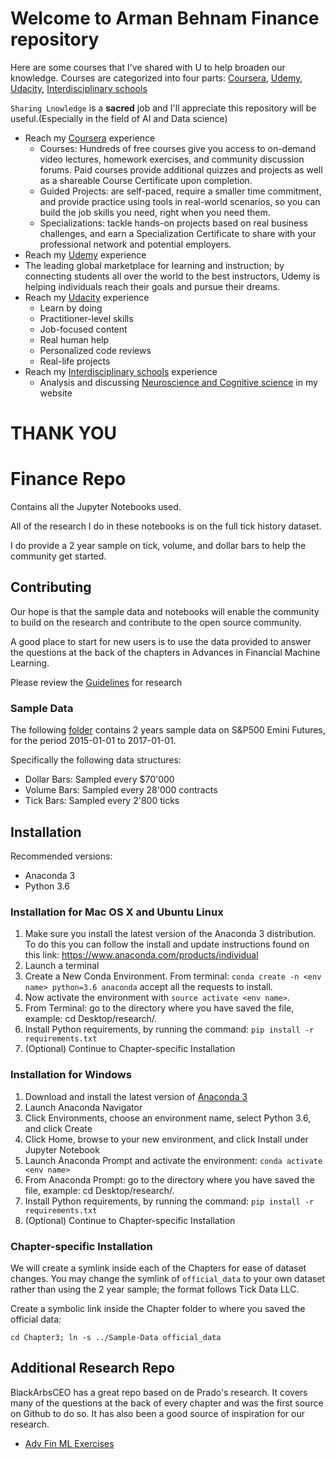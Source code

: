# Welcome to Arman Behnam Finance repository

Here are some courses that I've shared with U to help broaden our knowledge.
Courses are categorized into four parts: [Coursera](https://www.coursera.org/learn/convolutional-neural-networks), [Udemy](https://www.udemy.com/), [Udacity](https://www.udacity.com/), [Interdisciplinary schools](https://github.com/ArmanBehnam/Courses/tree/master/Interdisciplinary%20schools%20-%20Neuroscience)

`Sharing Lnowledge` is a **sacred** job and I'll appreciate this repository will be useful.(Especially in the field of AI and Data science)


- Reach my [Coursera](https://github.com/ArmanBehnam/Courses/tree/master/Coursera) experience
  - Courses:  Hundreds of free courses give you access to on-demand video lectures, homework exercises, and community discussion forums. Paid courses provide additional quizzes and projects as well as a shareable Course Certificate upon completion.
  - Guided Projects: are self-paced, require a smaller time commitment, and provide practice using tools in real-world scenarios, so you can build the job skills you need, right when you need them.
  - Specializations: tackle hands-on projects based on real business challenges, and earn a Specialization Certificate to share with your professional network and potential employers.
- Reach my [Udemy](https://github.com/ArmanBehnam/Courses/tree/master/Udemy) experience
- The leading global marketplace for learning and instruction; by connecting students all over the world to the best instructors, Udemy is helping individuals reach their goals and pursue their dreams.
- Reach my [Udacity](https://github.com/ArmanBehnam/Courses/tree/master/Udacity) experience
  - Learn by doing
  - Practitioner-level skills
  - Job-focused content
  - Real human help
  - Personalized code reviews
  - Real-life projects
- Reach my [Interdisciplinary schools](https://github.com/ArmanBehnam/Courses/tree/master/Interdisciplinary%20schools%20-%20Neuroscience) experience
  - Analysis and discussing [Neuroscience and Cognitive science](http://www.armanbehnam.com/about-me/education/information/neuroscience/) in my website

# THANK YOU
# Finance Repo

Contains all the Jupyter Notebooks used.

All of the research I do in these notebooks is on the full tick history dataset.

I do provide a 2 year sample on tick, volume, and dollar bars to help the community get started. 

## Contributing

Our hope is that the sample data and notebooks will enable the community to build on the research and contribute to the open source community. 

A good place to start for new users is to use the data provided to answer the questions at the back of the chapters in Advances in Financial Machine Learning.

Please review the [Guidelines](https://github.com/ArmanBehnam/Finance/blob/master/Guidelines.md) for research

### Sample Data

The following [folder](https://github.com/ArmanBehnam/Finance/tree/master/Sample-Data) contains 2 years sample data on S&P500 Emini Futures, for the period 2015-01-01 to 2017-01-01.

Specifically the following data structures:
* Dollar Bars: Sampled every $70'000
* Volume Bars: Sampled every 28'000 contracts
* Tick Bars: Sampled every 2'800 ticks

## Installation

Recommended versions:
* Anaconda 3
* Python 3.6

### Installation for Mac OS X and Ubuntu Linux

1. Make sure you install the latest version of the Anaconda 3 distribution. To do this you can follow the install and update instructions found on this link: https://www.anaconda.com/products/individual
2. Launch a terminal
3. Create a New Conda Environment. From terminal: ```conda create -n <env name> python=3.6 anaconda``` accept all the requests to install.
4. Now activate the environment with ```source activate <env name>```.
5. From Terminal: go to the directory where you have saved the file, example: cd Desktop/research/.
6. Install Python requirements, by running the command: ```pip install -r requirements.txt```
7. (Optional) Continue to Chapter-specific Installation 

### Installation for Windows

1. Download and install the latest version of [Anaconda 3](https://www.anaconda.com/products/individual)
2. Launch Anaconda Navigator
3. Click Environments, choose an environment name, select Python 3.6, and click Create
4. Click Home, browse to your new environment, and click Install under Jupyter Notebook
5. Launch Anaconda Prompt and activate the environment: ```conda activate <env name>```
6. From Anaconda Prompt: go to the directory where you have saved the file, example: cd Desktop/research/.
7. Install Python requirements, by running the command: ```pip install -r requirements.txt```
8. (Optional) Continue to Chapter-specific Installation 

### Chapter-specific Installation

We will create a symlink inside each of the Chapters for ease of dataset changes. You may change the symlink of `official_data` to your own dataset rather than using the 2 year sample; the format follows Tick Data LLC.

Create a symbolic link inside the Chapter folder to where you saved the official data:

``` cd Chapter3; ln -s ../Sample-Data official_data ```

## Additional Research Repo
BlackArbsCEO has a great repo based on de Prado's research. It covers many of the questions at the back of every chapter and was the first source on Github to do so. It has also been a good source of inspiration for our research.

* [Adv Fin ML Exercises](https://github.com/BlackArbsCEO/Adv_Fin_ML_Exercises)
